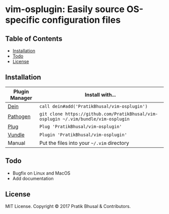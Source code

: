 vim-osplugin: Easily source OS-specific configuration files
===========================================================

Table of Contents
-----------------
- [Installation](#installation)
- [Todo](#todo)
- [License](#license)

Installation
------------
| Plugin Manager | Install with... |
| -------------- | --------------- |
| [Dein][dein]           | `call dein#add('PratikBhusal/vim-osplugin')` |
| [Pathogen][pathogen]   | `git clone https://github.com/PratikBhusal/vim-osplugin ~/.vim/bundle/vim-osplugin`|
| [Plug][plug]           | `Plug 'PratikBhusal/vim-osplugin'`           |
| [Vundle][vundle]       | `Plugin 'PratikBhusal/vim-osplugin'`         |
| Manual                 | Put the files into your `~/.vim` directory   |

Todo
----
- Bugfix on Linux and MacOS
- Add documentation

License
-------
MIT License. Copyright © 2017 Pratik Bhusal & Contributors.

[dein]: https://github.com/Shougo/dein.vim
[pathogen]: https://github.com/tpope/vim-pathogen
[plug]: https://github.com/junegunn/vim-plug
[vundle]: https://github.com/VundleVim/Vundle.vim
